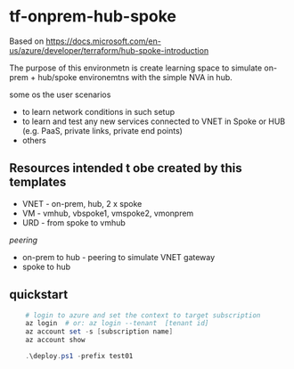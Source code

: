 # tf-onprem-hub-spoke

Based on https://docs.microsoft.com/en-us/azure/developer/terraform/hub-spoke-introduction

The purpose of this environmetn is create learning space to simulate on-prem + hub/spoke environemtns with the simple NVA in hub.

some os the user scenarios 
- to learn network conditions in such setup
- to learn and test any new services connected to VNET in Spoke or HUB (e.g. PaaS, private links, private end points)
- others 

## Resources intended t obe created by this templates

- VNET  - on-prem, hub, 2 x spoke
- VM    - vmhub, vbspoke1, vmspoke2, vmonprem
- URD   - from spoke to vmhub

*peering*
- on-prem to hub - peering to simulate VNET gateway 
- spoke to hub 

## quickstart 

```powershell
    # login to azure and set the context to target subscription
    az login  # or: az login --tenant  [tenant id]
    az account set -s [subscription name]
    az account show 

    .\deploy.ps1 -prefix test01
```
